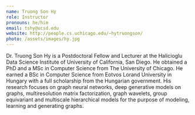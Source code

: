 ```yaml
---
name: Truong Son Hy
role: Instructor
pronouns: he/him
email: tshy@ucsd.edu
website: http://people.cs.uchicago.edu/~hytruongson/
photo: /assets/images/hy.jpg
---
```

Dr. Truong Son Hy is a Postdoctoral Fellow and Lecturer at the Halicioglu Data Science Institute of University of California, San Diego. He obtained a PhD and a MSc in Computer Science from The University of Chicago. He earned a BSc in Computer Science from Eotvos Lorand University in Hungary with a full scholarship from the Hungarian government. His research focuses on graph neural networks, deep generative models on graphs, multiresolution matrix factorization, graph wavelets, group equivariant and multiscale hierarchical models for the purpose of modeling, learning and generating graphs.